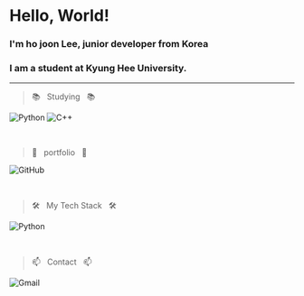 Hello, World!
=============
### I'm ho joon Lee, junior developer from Korea

### I am a student at Kyung Hee University.

----------------

>📚&nbsp;&nbsp; Studying &nbsp;&nbsp;📚

![Python](https://img.shields.io/badge/python-3670A0?style=for-the-badge&logo=python&logoColor=ffdd54) ![C++](https://img.shields.io/badge/c++-%2300599C.svg?style=for-the-badge&logo=c%2B%2B&logoColor=white)

<br/>

>💾&nbsp;&nbsp; portfolio &nbsp;&nbsp;💾

![GitHub](https://img.shields.io/badge/github-%23121011.svg?style=for-the-badge&logo=github&logoColor=white)

<br/>

>🛠&nbsp;&nbsp; My Tech Stack &nbsp;&nbsp;🛠

![Python](https://img.shields.io/badge/python-3670A0?style=for-the-badge&logo=python&logoColor=ffdd54)

<br/>

>📫&nbsp;&nbsp; Contact &nbsp;&nbsp;📫

![Gmail](https://img.shields.io/badge/qwe4229093@gmail.com-D14836?style=for-the-badge&logo=gmail&logoColor=white)



<!--
**monolail/monolail** is a ✨ _special_ ✨ repository because its `README.md` (this file) appears on your GitHub profile.

Here are some ideas to get you started:

- 🔭 I’m currently working on ...
- 🌱 I’m currently learning ...
- 👯 I’m looking to collaborate on ...
- 🤔 I’m looking for help with ...
- 💬 Ask me about ...
- 📫 How to reach me: ...
- 😄 Pronouns: ...
- ⚡ Fun fact: ...
-->
